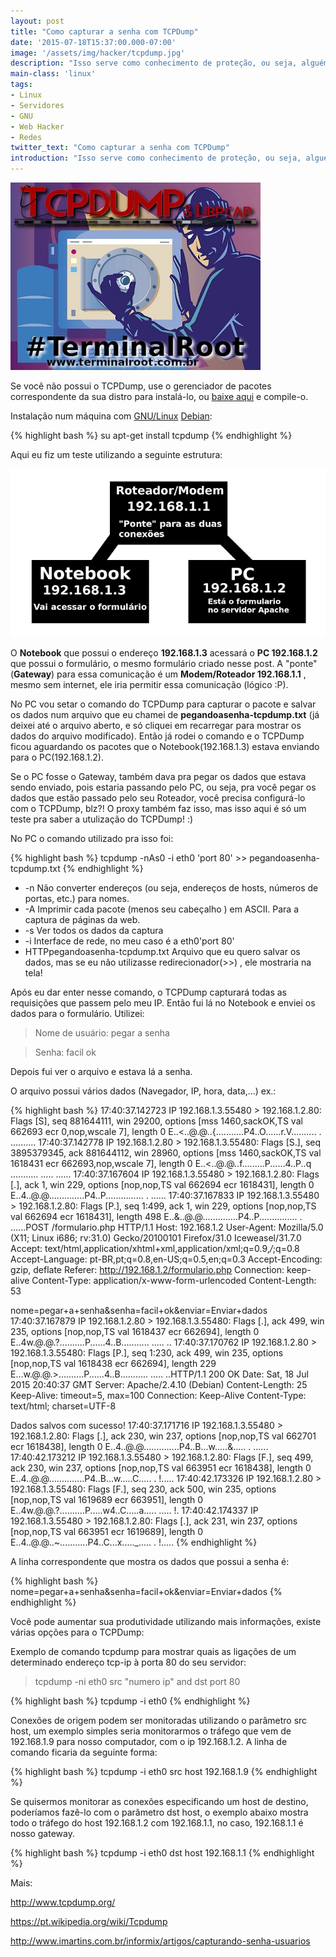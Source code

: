 ```yaml
---
layout: post
title: "Como capturar a senha com TCPDump"
date: '2015-07-18T15:37:00.000-07:00'
image: '/assets/img/hacker/tcpdump.jpg'
description: "Isso serve como conhecimento de proteção, ou seja, alguém que está usando sua rede WI-FI por exemplo"
main-class: 'linux'
tags:
- Linux
- Servidores
- GNU
- Web Hacker
- Redes
twitter_text: "Como capturar a senha com TCPDump"
introduction: "Isso serve como conhecimento de proteção, ou seja, alguém que está usando sua rede WI-FI por exemplo"
---
```


![TCPDump Hacker Blog Linux](/assets/img/hacker/tcpdump.jpg)

Se você não possui o TCPDump, use o gerenciador de pacotes correspondente da sua distro para instalá-lo, ou [baixe aqui](http://www.tcpdump.org/) e compile-o.

Instalação num máquina com [GNU/Linux](http://terminalroot.com.br/tags#linux) [Debian](http://terminalroot.com.br/tags#debian):

{% highlight bash %}
su
apt-get install tcpdump
{% endhighlight %}

Aqui eu fiz um teste utilizando a seguinte estrutura:

![Blog Linux](/assets/img/hacker/capturando.gif "Capturando TCPDump")
    

O __Notebook__ que possui o endereço __192.168.1.3__ acessará o __PC 192.168.1.2__ que possui o formulário, o mesmo formulário criado nesse post. A "ponte"(__Gateway__) para essa comunicação é um __Modem/Roteador 192.168.1.1__ , mesmo sem internet, ele iria permitir essa comunicação (lógico :P).

No PC vou setar o comando do TCPDump para capturar o pacote e salvar os dados num arquivo que eu chamei de __pegandoasenha-tcpdump.txt__ (já deixei até o arquivo aberto, e só cliquei em recarregar para mostrar os dados do arquivo modificado). Então já rodei o comando e o TCPDump ficou aguardando os pacotes que o Notebook(192.168.1.3) estava enviando para o PC(192.168.1.2).

Se o PC fosse o Gateway, também dava pra pegar os dados que estava sendo enviado, pois estaria passando pelo PC, ou seja, pra você pegar os dados que estão passado pelo seu Roteador, você precisa configurá-lo com o TCPDump, blz?! O proxy também faz isso, mas isso aqui é só um teste pra saber a utulização do TCPDump! :)

No PC o comando utilizado pra isso foi:

{% highlight bash %}
 tcpdump -nAs0 -i eth0 'port 80' >> pegandoasenha-tcpdump.txt 
{% endhighlight %}

* -n Não converter endereços (ou seja, endereços de hosts, números de portas, etc.) para nomes.
* -A Imprimir cada pacote (menos seu cabeçalho ) em ASCII. Para a captura de páginas da web.
* -s Ver todos os dados da captura
* -i Interface de rede, no meu caso é a eth0'port 80' 
* HTTPpegandoasenha-tcpdump.txt Arquivo que eu quero salvar os dados, mas se eu não utilizasse redirecionador(>>) , ele mostraria na tela!

Após eu dar enter nesse comando, o TCPDump capturará todas as requisições que passem pelo meu IP. Então fui lá no Notebook e enviei os dados para o formulário. Utilizei: 

> Nome de usuário: pegar a senha

> Senha: facil ok

Depois fui ver o arquivo e estava lá a senha.

O arquivo possui vários dados (Navegador, IP, hora, data,...) ex.:

{% highlight bash %}
17:40:37.142723 IP 192.168.1.3.55480 > 192.168.1.2.80: Flags [S], seq 881644111, win 29200, options [mss 1460,sackOK,TS val 662693 ecr 0,nop,wscale 7], length 0
E..<..@.@..{...........P4..O......r.V..........
.
..........
17:40:37.142778 IP 192.168.1.2.80 > 192.168.1.3.55480: Flags [S.], seq 3895379345, ack 881644112, win 28960, options [mss 1460,sackOK,TS val 1618431 ecr 662693,nop,wscale 7], length 0
E..<..@.@..f.........P......4..P..q ...........
.....
......
17:40:37.167604 IP 192.168.1.3.55480 > 192.168.1.2.80: Flags [.], ack 1, win 229, options [nop,nop,TS val 662694 ecr 1618431], length 0
E..4..@.@..............P4..P...............
.
......
17:40:37.167833 IP 192.168.1.3.55480 > 192.168.1.2.80: Flags [P.], seq 1:499, ack 1, win 229, options [nop,nop,TS val 662694 ecr 1618431], length 498
E..&..@.@..............P4..P...............
.
......POST /formulario.php HTTP/1.1
Host: 192.168.1.2
User-Agent: Mozilla/5.0 (X11; Linux i686; rv:31.0) Gecko/20100101 Firefox/31.0 Iceweasel/31.7.0
Accept: text/html,application/xhtml+xml,application/xml;q=0.9,*/*;q=0.8
Accept-Language: pt-BR,pt;q=0.8,en-US;q=0.5,en;q=0.3
Accept-Encoding: gzip, deflate
Referer: http://192.168.1.2/formulario.php
Connection: keep-alive
Content-Type: application/x-www-form-urlencoded
Content-Length: 53

nome=pegar+a+senha&senha=facil+ok&enviar=Enviar+dados
17:40:37.167879 IP 192.168.1.2.80 > 192.168.1.3.55480: Flags [.], ack 499, win 235, options [nop,nop,TS val 1618437 ecr 662694], length 0
E..4w.@.@.?..........P......4..B...........
.....
..
17:40:37.170762 IP 192.168.1.2.80 > 192.168.1.3.55480: Flags [P.], seq 1:230, ack 499, win 235, options [nop,nop,TS val 1618438 ecr 662694], length 229
E...w.@.@.>..........P......4..B...........
.....
..HTTP/1.1 200 OK
Date: Sat, 18 Jul 2015 20:40:37 GMT
Server: Apache/2.4.10 (Debian)
Content-Length: 25
Keep-Alive: timeout=5, max=100
Connection: Keep-Alive
Content-Type: text/html; charset=UTF-8

Dados salvos com sucesso!
17:40:37.171716 IP 192.168.1.3.55480 > 192.168.1.2.80: Flags [.], ack 230, win 237, options [nop,nop,TS val 662701 ecr 1618438], length 0
E..4..@.@..............P4..B...w.....&.....
.
......
17:40:42.173212 IP 192.168.1.3.55480 > 192.168.1.2.80: Flags [F.], seq 499, ack 230, win 237, options [nop,nop,TS val 663951 ecr 1618438], length 0
E..4..@.@..............P4..B...w.....C.....
.
!.....
17:40:42.173326 IP 192.168.1.2.80 > 192.168.1.3.55480: Flags [F.], seq 230, ack 500, win 235, options [nop,nop,TS val 1619689 ecr 663951], length 0
E..4w.@.@.?..........P.....w4..C.....a.....
.....
!.
17:40:42.174337 IP 192.168.1.3.55480 > 192.168.1.2.80: Flags [.], ack 231, win 237, options [nop,nop,TS val 663951 ecr 1619689], length 0
E..4..@.@..~...........P4..C...x....._.....
.
!.....
{% endhighlight %}

A linha correspondente que mostra os dados que possui a senha é:    

{% highlight bash %}
nome=pegar+a+senha&senha=facil+ok&enviar=Enviar+dados
{% endhighlight %}
 

Você pode aumentar sua produtividade utilizando mais informações, existe várias opções para o TCPDump:

Exemplo de comando tcpdump para mostrar quais as ligações de um determinado endereço tcp-ip à porta 80 do seu servidor: 

> tcpdump -ni eth0 src "numero ip" and dst port 80

{% highlight bash %}
tcpdump -i eth0
{% endhighlight %}

Conexões de origem podem ser monitoradas utilizando o parâmetro src host, um exemplo simples seria monitorarmos o tráfego que vem de 192.168.1.9 para nosso computador, com o ip 192.168.1.2. A linha de comando ficaria da seguinte forma:

{% highlight bash %}
tcpdump -i eth0 src host 192.168.1.9
{% endhighlight %}

Se quisermos monitorar as conexões especificando um host de destino, poderíamos fazê-lo com o parâmetro dst host, o exemplo abaixo mostra todo o tráfego do host 192.168.1.2 com 192.168.1.1, no caso, 192.168.1.1 é nosso gateway.

{% highlight bash %}
tcpdump -i eth0 dst host 192.168.1.1
{% endhighlight %}

Mais:

http://www.tcpdump.org/

https://pt.wikipedia.org/wiki/Tcpdump

http://www.imartins.com.br/informix/artigos/capturando-senha-usuarios




<script async src="https://pagead2.googlesyndication.com/pagead/js/adsbygoogle.js"></script>

<!-- Informat -->
<ins class="adsbygoogle"
 style="display:block"
 data-ad-client="ca-pub-2838251107855362"
 data-ad-slot="2327980059"
 data-ad-format="auto"
 data-full-width-responsive="true"></ins>

<script>
(adsbygoogle = window.adsbygoogle || []).push({});
</script>

